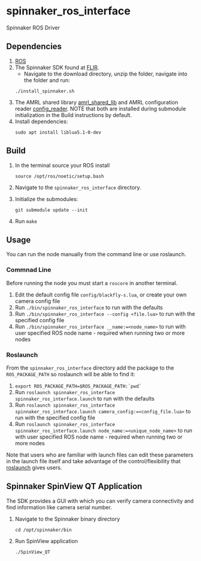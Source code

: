 # spinnaker_ros_interface

Spinnaker ROS Driver

## Dependencies

1. [ROS](http://wiki.ros.org/Installation/)
1. The Spinnaker SDK found at [FLIR](https://meta.box.lenovo.com/v/link/view/a1995795ffba47dbbe45771477319cc3).
    - Navigate to the download directory, unzip the folder, navigate into the folder and run:
    ```
    ./install_spinnaker.sh
    ```
1. The AMRL shared library [amrl_shared_lib](https://github.com/ut-amrl/amrl_shared_lib) and AMRL configuration reader [config_reader](https://github.com/ut-amrl/config-reader). NOTE that both are installed during submodule initialization in the Build instructions by default.
1. Install dependencies:
    ```
    sudo apt install liblua5.1-0-dev
    ```

## Build
1. In the terminal source your ROS install 
    ```
    source /opt/ros/noetic/setup.bash 
    ```
1. Navigate to the `spinnaker_ros_interface` directory.

1. Initialize the submodules:
    ```
    git submodule update --init
    ```
    
1. Run `make`

## Usage
You can run the node manually from the command line or use roslaunch.
### Commnad Line
Before running the node you must start a `roscore` in another terminal. 
1. Edit the default config file `config/blackfly-s.lua`, or create your own camera config file
1. Run `./bin/spinnaker_ros_interface` to run with the defaults
1. Run `./bin/spinnaker_ros_interface --config <file.lua>` to run with the specified config file
1. Run  `./bin/spinnaker_ros_interface __name:=<node_name>` to run with user specified ROS node name - required when running two or more nodes

### Roslaunch
From the `spinnaker_ros_interface` directory add the package to the `ROS_PACKAGE_PATH` so roslaunch will be able to find it:
1. ``` export ROS_PACKAGE_PATH=$ROS_PACKAGE_PATH:`pwd` ```
1. Run `roslaunch spinnaker_ros_interface spinnaker_ros_interface.launch` to run with the defaults
1. Run `roslaunch spinnaker_ros_interface spinnaker_ros_interface.launch camera_config:=<config_file.lua>` to run with the specified config file
1. Run `roslaunch spinnaker_ros_interface spinnaker_ros_interface.launch node_name:=<unique_node_name>` to run with user specified ROS node name - required when running two or more nodes

Note that users who are familiar with launch files can edit these parameters in the launch file itself and take advantage of the control/flexibility that [roslaunch](https://wiki.ros.org/roslaunch) gives users.

## Spinnaker SpinView QT Application

The SDK provides a GUI with which you can verify camera connectivity and find information like camera serial number.

1. Navigate to the Spinnaker binary directory 
    ```
    cd /opt/spinnaker/bin
    ```
1. Run SpinView application
    ```
    ./SpinView_QT
    ```
